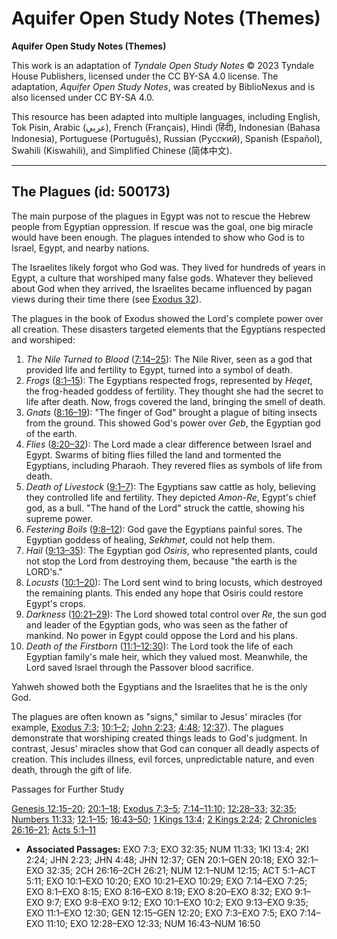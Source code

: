 # Aquifer Open Study Notes (Themes)

**Aquifer Open Study Notes (Themes)**

This work is an adaptation of *Tyndale Open Study Notes* © 2023 Tyndale House Publishers, licensed under the CC BY\-SA 4\.0 license. The adaptation, *Aquifer Open Study Notes*, was created by BiblioNexus and is also licensed under CC BY\-SA 4\.0\.

This resource has been adapted into multiple languages, including English, Tok Pisin, Arabic (عربي), French (Français), Hindi (हिंदी), Indonesian (Bahasa Indonesia), Portuguese (Português), Russian (Русский), Spanish (Español), Swahili (Kiswahili), and Simplified Chinese (简体中文).



--------------------------------

## The Plagues (id: 500173)

The main purpose of the plagues in Egypt was not to rescue the Hebrew people from Egyptian oppression. If rescue was the goal, one big miracle would have been enough. The plagues intended to show who God is to Israel, Egypt, and nearby nations.

The Israelites likely forgot who God was. They lived for hundreds of years in Egypt, a culture that worshiped many false gods. Whatever they believed about God when they arrived, the Israelites became influenced by pagan views during their time there (see [Exodus 32](https://ref.ly/Exod32:1-Exod32:35)).

The plagues in the book of Exodus showed the Lord's complete power over all creation. These disasters targeted elements that the Egyptians respected and worshiped:

1. *The Nile Turned to Blood* ([7:14–25](https://ref.ly/Exod7:14-Exod7:25)): The Nile River, seen as a god that provided life and fertility to Egypt, turned into a symbol of death.
2. *Frogs* ([8:1–15](https://ref.ly/Exod8:1-Exod8:15)): The Egyptians respected frogs, represented by *Heqet*, the frog\-headed goddess of fertility. They thought she had the secret to life after death. Now, frogs covered the land, bringing the smell of death.
3. *Gnats* ([8:16–19](https://ref.ly/Exod8:16-Exod8:19)): "The finger of God" brought a plague of biting insects from the ground. This showed God's power over *Geb*, the Egyptian god of the earth.
4. *Flies* ([8:20–32](https://ref.ly/Exod8:20-Exod8:32)): The Lord made a clear difference between Israel and Egypt. Swarms of biting flies filled the land and tormented the Egyptians, including Pharaoh. They revered flies as symbols of life from death.
5. *Death of Livestock* ([9:1–7](https://ref.ly/Exod9:1-Exod9:7)): The Egyptians saw cattle as holy, believing they controlled life and fertility. They depicted *Amon\-Re*, Egypt's chief god, as a bull. "The hand of the Lord" struck the cattle, showing his supreme power.
6. *Festering Boils* ([9:8–12](https://ref.ly/Exod9:8-Exod9:12)): God gave the Egyptians painful sores. The Egyptian goddess of healing, *Sekhmet*, could not help them.
7. *Hail* ([9:13–35](https://ref.ly/Exod9:13-Exod9:35)): The Egyptian god *Osiris*, who represented plants, could not stop the Lord from destroying them, because "the earth is the LORD's."
8. *Locusts* ([10:1–20](https://ref.ly/Exod10:1-Exod10:20)): The Lord sent wind to bring locusts, which destroyed the remaining plants. This ended any hope that Osiris could restore Egypt's crops.
9. *Darkness* ([10:21–29](https://ref.ly/Exod10:21-Exod10:29)): The Lord showed total control over *Re*, the sun god and leader of the Egyptian gods, who was seen as the father of mankind. No power in Egypt could oppose the Lord and his plans.
10. *Death of the Firstborn* ([11:1–12:30](https://ref.ly/Exod11:1-Exod12:30)): The Lord took the life of each Egyptian family's male heir, which they valued most. Meanwhile, the Lord saved Israel through the Passover blood sacrifice.

Yahweh showed both the Egyptians and the Israelites that he is the only God.

The plagues are often known as "signs," similar to Jesus' miracles (for example, [Exodus 7:3](https://ref.ly/Exod7:3); [10:1–2](https://ref.ly/Exod10:1-Exod10:2); [John 2:23](https://ref.ly/John2:23); [4:48](https://ref.ly/John4:48); [12:37](https://ref.ly/John12:37)). The plagues demonstrate that worshiping created things leads to God's judgment. In contrast, Jesus' miracles show that God can conquer all deadly aspects of creation. This includes illness, evil forces, unpredictable nature, and even death, through the gift of life.

Passages for Further Study

[Genesis 12:15–20](https://ref.ly/Gen12:15-Gen12:20); [20:1–18](https://ref.ly/Gen20:1-Gen20:18); [Exodus 7:3–5](https://ref.ly/Exod7:3-Exod7:5); [7:14–11:10;](https://ref.ly/Exod7:14-Exod11:10) [12:28–33](https://ref.ly/Exod12:28-Exod12:33); [32:35](https://ref.ly/Exod32:35); [Numbers 11:33](https://ref.ly/Num11:33); [12:1–15](https://ref.ly/Num12:1-Num12:15); [16:43–50](https://ref.ly/Num16:43-Num16:50); [1 Kings 13:4](https://ref.ly/1Kgs13:4); [2 Kings 2:24](https://ref.ly/2Kgs2:24); [2 Chronicles 26:16–21](https://ref.ly/2Chr26:16-2Chr26:21); [Acts 5:1–11](https://ref.ly/Acts5:1-Acts5:11)

* **Associated Passages:** EXO 7:3; EXO 32:35; NUM 11:33; 1KI 13:4; 2KI 2:24; JHN 2:23; JHN 4:48; JHN 12:37; GEN 20:1–GEN 20:18; EXO 32:1–EXO 32:35; 2CH 26:16–2CH 26:21; NUM 12:1–NUM 12:15; ACT 5:1–ACT 5:11; EXO 10:1–EXO 10:20; EXO 10:21–EXO 10:29; EXO 7:14–EXO 7:25; EXO 8:1–EXO 8:15; EXO 8:16–EXO 8:19; EXO 8:20–EXO 8:32; EXO 9:1–EXO 9:7; EXO 9:8–EXO 9:12; EXO 10:1–EXO 10:2; EXO 9:13–EXO 9:35; EXO 11:1–EXO 12:30; GEN 12:15–GEN 12:20; EXO 7:3–EXO 7:5; EXO 7:14–EXO 11:10; EXO 12:28–EXO 12:33; NUM 16:43–NUM 16:50

